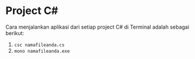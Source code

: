 # Project C#

Cara menjalankan aplikasi dari setiap project C# di Terminal adalah sebagai berikut:

1. `csc namafileanda.cs`
2. `mono namafileanda.exe`
